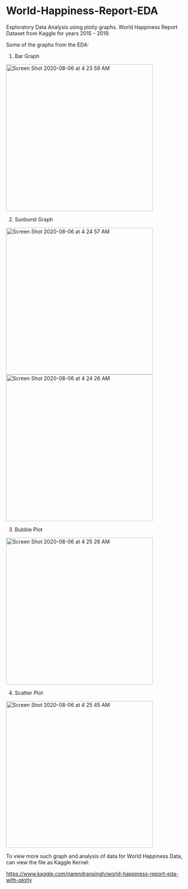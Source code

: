 # World-Happiness-Report-EDA
Exploratory Data Analysis using plotly graphs. World Happiness Report Dataset from Kaggle for years 2015 - 2019. 

Some of the graphs from the EDA:

1. Bar Graph

<img width="400" alt="Screen Shot 2020-08-06 at 4 23 59 AM" src="https://user-images.githubusercontent.com/27731443/89472482-30197200-d79e-11ea-8add-5fa3d87f95a0.png">

2. Sunburst Graph
<img width="400" alt="Screen Shot 2020-08-06 at 4 24 57 AM" src="https://user-images.githubusercontent.com/27731443/89472576-5d662000-d79e-11ea-84d4-fc833780d85e.png">
<img width="400" alt="Screen Shot 2020-08-06 at 4 24 26 AM" src="https://user-images.githubusercontent.com/27731443/89472640-85558380-d79e-11ea-818f-1751683991f3.png">

3. Bubble Plot
<img width="400" alt="Screen Shot 2020-08-06 at 4 25 26 AM" src="https://user-images.githubusercontent.com/27731443/89472653-8c7c9180-d79e-11ea-8403-bb089c619331.png">

4. Scatter Plot
<img width="400" alt="Screen Shot 2020-08-06 at 4 25 45 AM" src="https://user-images.githubusercontent.com/27731443/89472661-90101880-d79e-11ea-99e2-f70b06d9fb90.png">


To view more such graph and analysis of data for World Happiness Data, can view the file as Kaggle Kernel:

https://www.kaggle.com/narendransingh/world-happiness-report-eda-with-plotly

